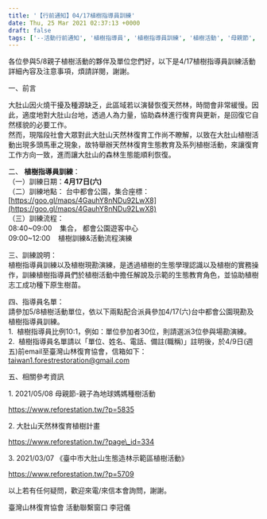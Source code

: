 ```yaml
---
title: '【行前通知】04/17植樹指導員訓練'
date: Thu, 25 Mar 2021 02:37:13 +0000
draft: false
tags: ['--活動行前通知', '植樹指導員', '植樹指導員訓練', '植樹活動', '母親節', '活動訊息', '行前通知', '親子植樹']
---
```


各位參與5/8親子植樹活動的夥伴及單位您們好，以下是4/17植樹指導員訓練活動詳細內容及注意事項，煩請詳閱，謝謝。

一、前言

大肚山因火燒干擾及種源缺乏，此區域若以演替恢復天然林，時間會非常緩慢。因此，適度地對大肚山台地，透過人為力量，協助森林進行復育與更新，是回復它自然樣貌的必要工作。  
然而，現階段社會大眾對此大肚山天然林復育工作尚不瞭解，以致在大肚山植樹活動出現多頭馬車之現象，故特舉辦天然林復育生態教育及系列植樹活動，來讓復育工作方向一致，進而讓大肚山的森林生態能順利恢復。

二、 **植樹指導員訓練**：  
（一）訓練日期：**4月17日(六)**  
（二）訓練地點： 台中都會公園，集合座標：[https://goo.gl/maps/4GauhY8nNDu92LwX8](https://goo.gl/maps/4GauhY8nNDu92LwX8)  
（三）訓練流程：  
08:40~09:00    集合， 都會公園遊客中心  
09:00~12:00    植樹訓練&活動流程演練

三、訓練說明：  
植樹指導員訓練以及植樹現勘演練，是透過植樹的生態學理認識以及植樹的實務操作，訓練植樹指導員們於植樹活動中擔任解說及示範的生態教育角色，並協助植樹志工成功種下原生樹苗。

四、指導員名單：  
請參加5/8植樹活動單位，依以下兩點配合派員參加4/17(六)台中都會公園現勘及植樹指導員訓練。  
1.  植樹指導員比例10:1，例如：單位參加者30位，則請選派3位參與場勘演練。  
2.  植樹指導員名單請以「單位、姓名、電話、備註(職稱)」註明後，於4/9日(週五)前email至臺灣山林復育協會，信箱如下：[taiwan1.forestrestoration@gmail.com](mailto:taiwan1.forestrestoration@gmail.com)

五、相關參考資訊

1\. 2021/05/08 母親節-親子為地球媽媽種樹活動

https://www.reforestation.tw/?p=5835

2\. 大肚山天然林復育植樹計畫

https://www.reforestation.tw/?page\_id=334

3\. 2021/03/07 《臺中市大肚山生態造林示範區植樹活動》

https://www.reforestation.tw/?p=5709

以上若有任何疑問，歡迎來電/來信本會詢問，謝謝。

臺灣山林復育協會 活動聯繫窗口 李冠儀